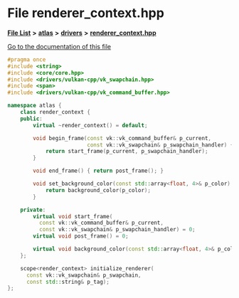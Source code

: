 

# File renderer\_context.hpp

[**File List**](files.md) **>** [**atlas**](dir_1e6ffef027cfcf7ded3287660b505c9f.md) **>** [**drivers**](dir_1605561db8076fbb4262fa758aa3edc0.md) **>** [**renderer\_context.hpp**](renderer__context_8hpp.md)

[Go to the documentation of this file](renderer__context_8hpp.md)


```C++
#pragma once
#include <string>
#include <core/core.hpp>
#include <drivers/vulkan-cpp/vk_swapchain.hpp>
#include <span>
#include <drivers/vulkan-cpp/vk_command_buffer.hpp>

namespace atlas {
    class render_context {
    public:
        virtual ~render_context() = default;

        void begin_frame(const vk::vk_command_buffer& p_current,
                         const vk::vk_swapchain& p_swapchain_handler) {
            return start_frame(p_current, p_swapchain_handler);
        }

        void end_frame() { return post_frame(); }

        void set_background_color(const std::array<float, 4>& p_color) {
            return background_color(p_color);
        }

    private:
        virtual void start_frame(
          const vk::vk_command_buffer& p_current,
          const vk::vk_swapchain& p_swapchain_handler) = 0;
        virtual void post_frame() = 0;

        virtual void background_color(const std::array<float, 4>& p_color) = 0;
    };

    scope<render_context> initialize_renderer(
      const vk::vk_swapchain& p_swapchain,
      const std::string& p_tag);
};
```


